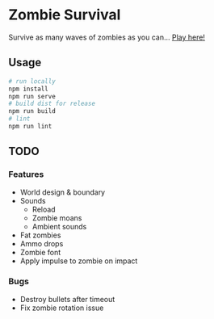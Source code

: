 # Zombie Survival

Survive as many waves of zombies as you can... [Play here!](https://jemgunay.co.uk/zombiesurvival)

## Usage

```bash
# run locally
npm install
npm run serve
# build dist for release
npm run build
# lint
npm run lint
```

## TODO

### Features

* World design & boundary
* Sounds
    * Reload
    * Zombie moans
    * Ambient sounds
* Fat zombies
* Ammo drops
* Zombie font
* Apply impulse to zombie on impact

### Bugs

* Destroy bullets after timeout
* Fix zombie rotation issue